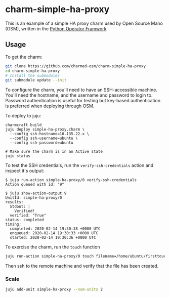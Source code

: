 # charm-simple-ha-proxy

This is an example of a simple HA proxy charm used by Open Source Mano (OSM), written in the [Python Operator Framwork](https://github.com/canonical/operator)


## Usage

To get the charm:
```bash
git clone https://github.com/charmed-osm/charm-simple-ha-proxy
cd charm-simple-ha-proxy
# Install the submodules
git submodule update --init
```

To configure the charm, you'll need to have an SSH-accessible machine. You'll need the hostname, and the username and password to login to. Password authentication is useful for testing but key-based authentication is preferred when deploying through OSM.

To deploy to juju:
```
charmcraft build
juju deploy simple-ha-proxy.charm \
  --config ssh-hostname=10.135.22.x \
  --config ssh-username=ubuntu \
  --config ssh-password=ubuntu
```

```
# Make sure the charm is in an Active state
juju status
```

To test the SSH credentials, run the `verify-ssh-credentials` action and inspect it's output:
```
$ juju run-action simple-ha-proxy/0 verify-ssh-credentials
Action queued with id: "9"

$ juju show-action-output 9
UnitId: simple-ha-proxy/0
results:
  Stdout: |
    Verified!
  verified: "True"
status: completed
timing:
  completed: 2020-02-14 19:30:38 +0000 UTC
  enqueued: 2020-02-14 19:30:33 +0000 UTC
  started: 2020-02-14 19:30:36 +0000 UTC
```

To exercise the charm, run the `touch` function

```bash
juju run-action simple-ha-proxy/0 touch filename=/home/ubuntu/firsttouch
```

Then ssh to the remote machine and verify that the file has been created.

### Scale

```bash
juju add-unit simple-ha-proxy --num-units 2
```